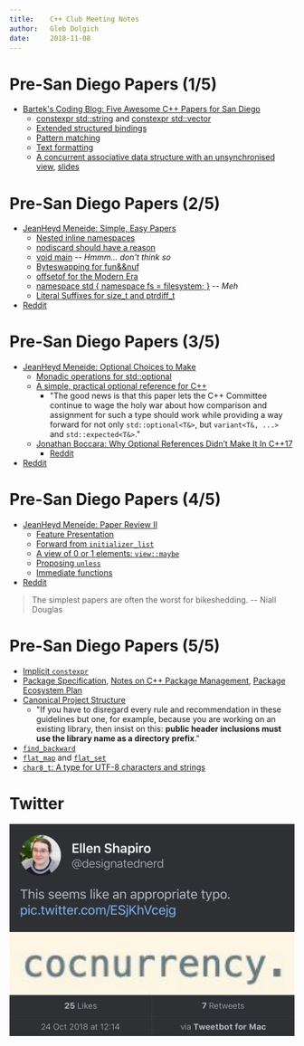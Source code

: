 ```yaml
---
title:    C++ Club Meeting Notes
author:   Gleb Dolgich
date:     2018-11-08
---
```


# Pre-San Diego Papers (1/5)

* [Bartek's Coding Blog: Five Awesome C++ Papers for San Diego](https://www.bfilipek.com/2018/10/papers-sandiego.html)
    - [constexpr std::string](https://wg21.link/p0980) and [constexpr std::vector](https://wg21.link/p1004)
    - [Extended structured bindings](https://wg21.link/P1091)
    - [Pattern matching](https://wg21.link/P1260)
    - [Text formatting](https://wg21.link/p0645)
    - [A concurrent associative data structure with an unsynchronised view](https://wg21.link/p0652), [slides](https://disq.us/url?url=https%3A%2F%2Fwww.slideshare.net%2FAntonMalakhov1%2Fthe-price-of-similarity-or-whether-to-say-no-to-stl%3AiNwPqtBX0bROFWSWwUt-8bOqPh0&cuid=2342724)

# Pre-San Diego Papers (2/5)

* [JeanHeyd Meneide: Simple, Easy Papers](https://thephd.github.io/2018/10/22/Simple,-Easy-Papers.html)
    - [Nested inline namespaces](https://wg21.link/p1094)
    - [nodiscard should have a reason](https://wg21.link/p1301)
    - [void main](https://wg21.link/p1276) -- _Hmmm... don't think so_
    - [Byteswapping for fun&&nuf](https://wg21.link/p1272)
    - [offsetof for the Modern Era](https://wg21.link/p1278)
    - [namespace std { namespace fs = filesystem; }](https://wg21.link/p1005) -- _Meh_
    - [Literal Suffixes for size_t and ptrdiff_t](https://wg21.link/p0330)
* [Reddit](https://www.reddit.com/r/cpp/comments/9qo7a5/simple_easy_papers/)

# Pre-San Diego Papers (3/5)

* [JeanHeyd Meneide: Optional Choices to Make](https://thephd.github.io/2018/10/25/Big-Papers-Optional.html)
    - [Monadic operations for std::optional](https://wg21.link/p0798)
    - [A simple, practical optional reference for C++](https://wg21.link/p1175)
        + "The good news is that this paper lets the C++ Committee continue to wage the holy war about how comparison and assignment for such a type should work while providing a way forward for not only `std::optional<T&>`, but `variant<T&, ...>` and `std::expected<T&>`."
    - [Jonathan Boccara: Why Optional References Didn’t Make It In C++17](https://www.fluentcpp.com/2018/10/05/pros-cons-optional-references/)
        + [Reddit](https://www.reddit.com/r/cpp/comments/9mdd6q/why_optional_references_didnt_make_it_in_c17/)
* [Reddit](https://www.reddit.com/r/cpp/comments/9r9gv8/san_diego_pregame_optional_choices_to_make/)

# Pre-San Diego Papers (4/5)

* [JeanHeyd Meneide: Paper Review II](https://thephd.github.io/2018/10/23/More-Papers.html)
    - [Feature Presentation](https://wg21.link/p1281)
    - [Forward from `initializer_list`](https://wg21.link/p1249)
    - [A view of 0 or 1 elements: `view::maybe`](https://wg21.link/p1255)
    - [Proposing `unless`](https://wg21.link/p1181)
    - [Immediate functions](https://wg21.link/p1073)
* [Reddit](https://www.reddit.com/r/cpp/comments/9qxctk/san_diego_pregame_paper_review_ii/)

> The simplest papers are often the worst for bikeshedding. -- Niall Douglas

# Pre-San Diego Papers (5/5)

* [Implicit `constexpr`](http://www.open-std.org/jtc1/sc22/wg21/docs/papers/2018/p1235r0.pdf)
* [Package Specification](http://www.open-std.org/jtc1/sc22/wg21/docs/papers/2018/p1313r0.html), [Notes on C++ Package Management](http://www.open-std.org/jtc1/sc22/wg21/docs/papers/2018/p1254r0.html), [Package Ecosystem Plan](http://www.open-std.org/jtc1/sc22/wg21/docs/papers/2018/p1177r0.pdf)
* [Canonical Project Structure](http://www.open-std.org/jtc1/sc22/wg21/docs/papers/2018/p1204r0.html)
    - "If you have to disregard every rule and recommendation in these guidelines but one, for example, because you are working on an existing library, then insist on this: **public header inclusions must use the library name as a directory prefix**."
* [`find_backward`](http://www.open-std.org/jtc1/sc22/wg21/docs/papers/2018/p1223r0.pdf)
* [`flat_map`](http://www.open-std.org/jtc1/sc22/wg21/docs/papers/2018/p0429r5.pdf) and [`flat_set`](http://www.open-std.org/jtc1/sc22/wg21/docs/papers/2018/p1222r0.pdf)
* [`char8_t`: A type for UTF-8 characters and strings](http://www.open-std.org/jtc1/sc22/wg21/docs/papers/2018/p0482r5.html)

# Twitter

![](img/cocnurrency.png)
